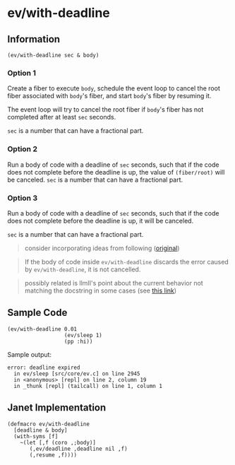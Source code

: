 # ev/with-deadline

## Information

`(ev/with-deadline sec & body)`

### Option 1

Create a fiber to execute `body`, schedule the event loop to cancel
the root fiber associated with `body`'s fiber, and start `body`'s
fiber by resuming it.

The event loop will try to cancel the root fiber if `body`'s fiber has
not completed after at least `sec` seconds.

`sec` is a number that can have a fractional part.

### Option 2

Run a body of code with a deadline of `sec` seconds, such that if the
code does not complete before the deadline is up, the value of
`(fiber/root)` will be canceled. `sec` is a number that can have a
fractional part.

### Option 3

Run a body of code with a deadline of `sec` seconds, such that if the
code does not complete before the deadline is up, it will be canceled.

`sec` is a number that can have a fractional part.

> consider incorporating ideas from following ([original](https://github.com/janet-lang/janet/pull/1410#discussion_r1497037526))

> If the body of code inside `ev/with-deadline` discards the error
> caused by `ev/with-deadline`, it is not cancelled.

> possibly related is llmII's point about the current behavior not
> matching the docstring in some cases (see [this link](https://github.com/janet-lang/janet/pull/1410#issuecomment-1955482107))

## Sample Code

```janet
(ev/with-deadline 0.01
                  (ev/sleep 1)
                  (pp :hi))
```

Sample output:

```
error: deadline expired
  in ev/sleep [src/core/ev.c] on line 2945
  in <anonymous> [repl] on line 2, column 19
  in _thunk [repl] (tailcall) on line 1, column 1
```

## Janet Implementation

```janet
(defmacro ev/with-deadline
  [deadline & body]
  (with-syms [f]
    ~(let [,f (coro ,;body)]
       (,ev/deadline ,deadline nil ,f)
       (,resume ,f))))
```
